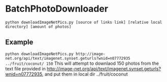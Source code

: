 # BatchPhotoDownloader

```python downloadImageNetPics.py [source of links link] [relative local directory] [amount of photos]```

## Example
```python downloadImageNetPics.py http://image-net.org/api/text/imagenet.synset.geturls?wnid=n07772935 ../fruit/coconut/ 150```
This will attempt to downlaod 150 photos from the text file provided in http://image-net.org/api/text/imagenet.synset.geturls?wnid=n07772935, and put them in local dir ../fruit/coconut